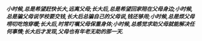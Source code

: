 ***小时候,总是希望赶快长大,远离父母;长大后,总是希望回家陪在父母身边;小时候,总是骗父母说学校要交钱,长大后总骗自己的父母说,钱还够用;小时候,总是烦父母唠叨吃饱穿暖;长大后,时常叮嘱父母保重身体;小时候,总感觉求助父母就能解决任何事情;长大后才发现,父母也有年老无助的那一天.***